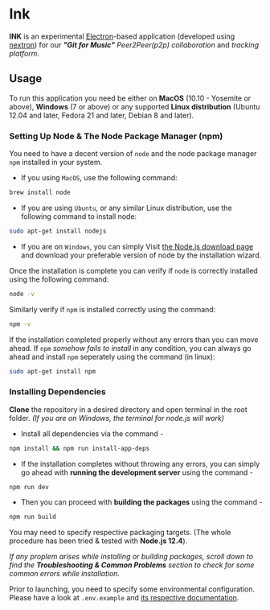 # Ink
**INK** is an experimental [Electron](https://electronjs.org/)-based application (developed using [nextron](https://github.com/saltyshiomix/nextron)) for our _**"Git for Music"** Peer2Peer(p2p) collaboration_ and _tracking platform_.

## Usage

To run this application you need be either on **MacOS** (10.10 - Yosemite or above), **Windows**  (7 or above) or any supported **Linux distribution** (Ubuntu 12.04 and later, Fedora 21 and later, Debian 8 and later). 

### Setting Up Node & The Node Package Manager (npm)
You need to have a decent version of `node` and the node package manager `npm` installed in your system. 
 
  - If you using `MacOS`, use the following command:  
```bash
brew install node
```
  - If you are using `Ubuntu`, or any similar Linux distribution, use the following command to install node: 
```bash
sudo apt-get install nodejs
```
- If you are on `Windows`, you can simply Visit [the Node.js download page](https://nodejs.org/en/download/) and download your preferable version of node by the installation wizard.

Once the installation is complete you can verify if `node` is correctly installed using the following command: 
```bash
node -v 
```
Similarly verify if `npm` is installed correctly using the command:
```bash
npm -v
```
If the installation completed properly without any errors than you can move ahead. If `npm` _somehow fails to install_ in any condition, you can always go ahead and install `npm` seperately using the command (in linux):

```bash
sudo apt-get install npm
```
### Installing Dependencies
**Clone** the repository in a desired directory and open terminal in the root folder. _(If you are on Windows, the terminal for node.js will work)_

- Install all dependencies via the command -
```bash
npm install && npm run install-app-deps
```
- If the installation completes without throwing any errors, you can simply go ahead with **running the development server** using the command -
```bash
npm run dev
```
- Then you can proceed with **building the packages** using the command -
```bash
npm run build
```
 You may need to specify respective packaging targets. (The whole procedure has been tried & tested with **Node.js 12.4**). 

_If any proplem arises while installing or building packages, scroll down to find the **Troubleshooting & Common Problems** section to check for some common errors while installation._

Prior to launching, you need to specify some environmental configuration. Please have a look at `.env.example` and [its respective documentation](docs/setup.md).


